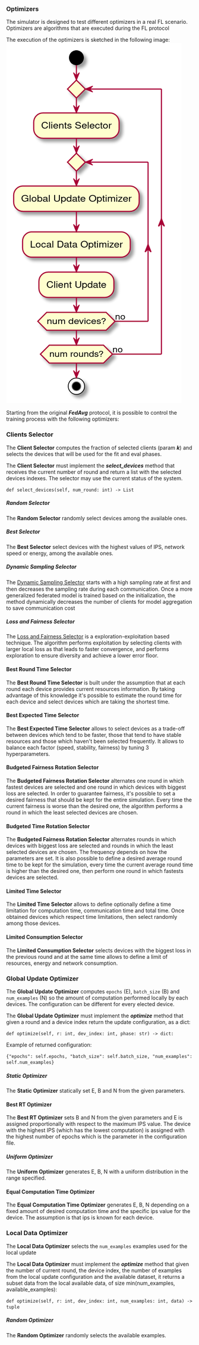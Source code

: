 ### Optimizers
The simulator is designed to test different optimizers in a real FL scenario. Optimizers are algorithms that
are executed during the FL protocol 

The execution of the optimizers is sketched in the following image:
![](imgs/optimizers.png)

Starting from the original ***FedAvg*** protocol, it is possible to control the training process
with the following optimizers:

### Clients Selector
The **Client Selector** computes the fraction of selected clients (param ***k***) and selects the devices that
will be used for the fit and eval phases.

The **Client Selector** must implement the ***select_devices*** method that receives the current number of round
and return a list with the selected devices indexes. The selector may use the current status of the system.
```
def select_devices(self, num_round: int) -> List
```

##### Random Selector
The **Random Selector** randomly select devices among the available ones.

##### Best Selector
The **Best Selector** select devices with the highest values of IPS, network speed or energy, among the available ones. 

##### Dynamic Sampling Selector
The [Dynamic Sampling Selector](https://arxiv.org/abs/2003.09603) starts with a high sampling rate at ﬁrst and 
then decreases the sampling rate during each communication. 
Once a more generalized federated model is trained based on the initialization, the method dynamically decreases 
the number of clients for model aggregation to save communication cost

##### Loss and Fairness Selector
The [Loss and Fairness Selector](https://arxiv.org/abs/2012.08009) is a exploration-exploitation based technique. 
The algorithm performs exploitation by selecting clients with larger local loss as that leads to faster convergence, 
and performs exploration to ensure diversity and achieve a lower error floor.

#### Best Round Time Selector
The **Best Round Time Selector** is built under the assumption that at each round each device provides current 
resources information. By taking advantage of this knowledge it's possible to estimate the round time for each device and 
select devices which are taking the shortest time.

#### Best Expected Time Selector
The **Best Expected Time Selector** allows to select devices as a trade-off between devices which tend to be faster, 
those that tend to have stable resources and those which haven't been selected frequently. It allows to balance
each factor (speed, stability, fairness) by tuning 3 hyperparameters.

#### Budgeted Fairness Rotation Selector
The **Budgeted Fairness Rotation Selector** alternates one round in which fastest devices are selected and one round in which 
devices with biggest loss are selected. In order to guarantee fairness, it's possible to set a desired fairness that should
be kept for the entire simulation. Every time the current fairness is worse than the desired one, the algorithm performs 
a round in which the least selected devices are chosen. 

#### Budgeted Time Rotation Selector
The **Budgeted Fairness Rotation Selector** alternates rounds in which devices with biggest loss are selected and rounds in which 
the least selected devices are chosen. The frequency depends on how the parameters are set. It is also possible to define
a desired average round time to be kept for the simulation, every time the current average round time is higher than the
desired one, then perform one round in which fastests devices are selected.

#### Limited Time Selector
The **Limited Time Selector** allows to define optionally define a time limitation for computation time, communication time
and total time. Once obtained devices which respect time limitations, then select randomly among those devices.

#### Limited Consumption Selector
The **Limited Consumption Selector** selects devices with the biggest loss in the previous round and at the same time allows 
to define a limit of resources, energy and network consumption.

### Global Update Optimizer
The **Global Update Optimizer** computes ```epochs``` (E), ```batch_size``` (B) and ```num_examples``` (N) so the
amount of computation performed locally by each devices. The configuration can be different for every elected device.

The **Global Update Optimizer** must implement the ***optimize*** method that given a round and a device index
return the update configuration, as a dict:
```
def optimize(self, r: int, dev_index: int, phase: str) -> dict:
```

Example of returned configuration:
```
{"epochs": self.epochs, "batch_size": self.batch_size, "num_examples": self.num_examples}
```

##### Static Optimizer
The **Static Optimizer** statically set E, B and N from the given parameters.

#### Best RT Optimizer
The **Best RT Optimizer** sets B and N from the given parameters and E is assigned proportionally with respect to the 
maximum IPS value. The device with the highest IPS (which has the lowest computation) is assigned with the highest number 
of epochs which is the parameter in the configuration file.

##### Uniform Optimizer
The **Uniform Optimizer** generates E, B, N with a uniform distribution in the range specified.

#### Equal Computation Time Optimizer
The **Equal Computation Time Optimizer** generates E, B, N depending on a fixed amount of desired computation
time and the specific ips value for the device. The assumption is that ips is known for each device.

### Local Data Optimizer
The **Local Data Optimizer** selects the ```num_examples``` examples used for the local update

The **Local Data Optimizer** must implement the ***optimize*** method that given the number of current round,
the device index, the number of examples from the local update configuration and the available dataset, it returns
a subset data from the local available data, of size min(num_examples, available_examples):
```
def optimize(self, r: int, dev_index: int, num_examples: int, data) -> tuple
```

##### Random Optimizer
The **Random Optimizer** randomly selects the available examples.
